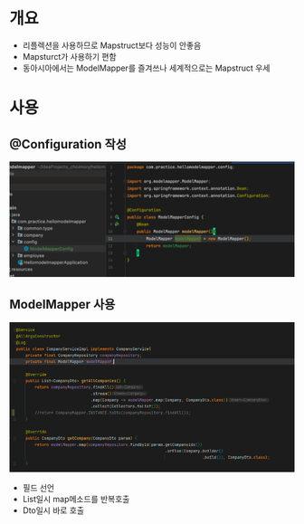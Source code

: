 # 개요

- 리플렉션을 사용하므로 Mapstruct보다 성능이 안좋음
- Mapsturct가 사용하기 편함
- 동아시아에서는 ModelMapper를 즐겨쓰나 세계적으로는 Mapstruct 우세

# 사용

## @Configuration 작성

![img.png](img.png)

## ModelMapper 사용

![img_1.png](img_1.png)

- 필드 선언
- List일시 map메소드를 반복호출
- Dto일시 바로 호출